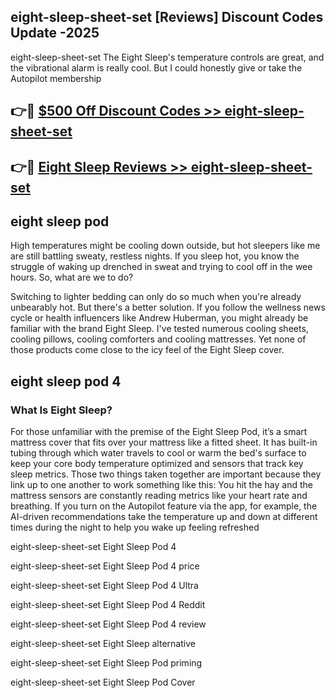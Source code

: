 ## eight-sleep-sheet-set [Reviews​] Discount Codes Update -2025

eight-sleep-sheet-set The Eight Sleep's temperature controls are great, and the vibrational alarm is really cool. But I could honestly give or take the Autopilot membership

## 👉🔴 [$500 Off Discount Codes >> eight-sleep-sheet-set](http://download.freeplayer.one?title=eight-sleep-sheet-set&ref=18-ES)

## 👉🔴 [Eight Sleep Reviews >> eight-sleep-sheet-set](http://download.freeplayer.one?title=eight-sleep-sheet-set&ref=18-ES)

## eight sleep pod

High temperatures might be cooling down outside, but hot sleepers like me are still battling sweaty, restless nights. If you sleep hot, you know the struggle of waking up drenched in sweat and trying to cool off in the wee hours. So, what are we to do?

Switching to lighter bedding can only do so much when you're already unbearably hot. But there's a better solution. If you follow the wellness news cycle or health influencers like Andrew Huberman, you might already be familiar with the brand Eight Sleep. I've tested numerous cooling sheets, cooling pillows, cooling comforters and cooling mattresses. Yet none of those products come close to the icy feel of the Eight Sleep cover.

## eight sleep pod 4

### What Is Eight Sleep?

For those unfamiliar with the premise of the Eight Sleep Pod, it’s a smart mattress cover that fits over your mattress like a fitted sheet. It has built-in tubing through which water travels to cool or warm the bed's surface to keep your core body temperature optimized and sensors that track key sleep metrics. Those two things taken together are important because they link up to one another to work something like this: You hit the hay and the mattress sensors are constantly reading metrics like your heart rate and breathing. If you turn on the Autopilot feature via the app, for example, the AI-driven recommendations take the temperature up and down at different times during the night to help you wake up feeling refreshed

eight-sleep-sheet-set Eight Sleep Pod 4

eight-sleep-sheet-set Eight Sleep Pod 4 price

eight-sleep-sheet-set Eight Sleep Pod 4 Ultra

eight-sleep-sheet-set Eight Sleep Pod 4 Reddit

eight-sleep-sheet-set Eight Sleep Pod 4 review

eight-sleep-sheet-set Eight Sleep alternative

eight-sleep-sheet-set Eight Sleep Pod priming

eight-sleep-sheet-set Eight Sleep Pod Cover